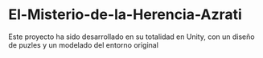 # El-Misterio-de-la-Herencia-Azrati
Este proyecto ha sido desarrollado en su totalidad en Unity, con un diseño de puzles y un modelado del entorno original
